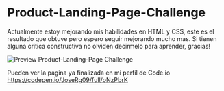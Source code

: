 # Product-Landing-Page-Challenge

Actualmente estoy mejorando mis habilidades en HTML y CSS, este es el resultado que obtuve pero espero seguir mejorando mucho mas. 
Si tienen alguna critica constructiva no olviden decirmelo para aprender, gracias!

![Preview Product-Landing-Page Challenge](./Preview)

Pueden ver la pagina ya finalizada en mi perfil de Code.io
https://codepen.io/JoseRg09/full/oNzPbrK
